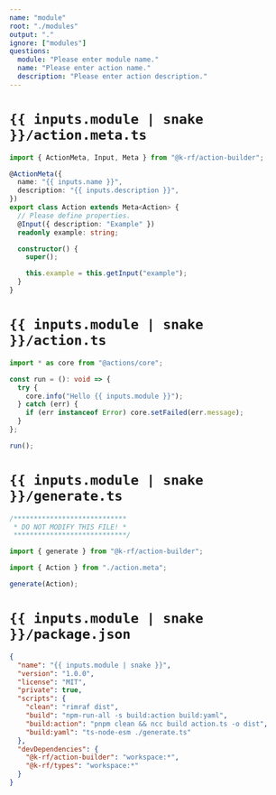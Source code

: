 ```yaml
---
name: "module"
root: "./modules"
output: "."
ignore: ["modules"]
questions:
  module: "Please enter module name."
  name: "Please enter action name."
  description: "Please enter action description."
---
```


# `{{ inputs.module | snake }}/action.meta.ts`

```ts
import { ActionMeta, Input, Meta } from "@k-rf/action-builder";

@ActionMeta({
  name: "{{ inputs.name }}",
  description: "{{ inputs.description }}",
})
export class Action extends Meta<Action> {
  // Please define properties.
  @Input({ description: "Example" })
  readonly example: string;

  constructor() {
    super();

    this.example = this.getInput("example");
  }
}
```

# `{{ inputs.module | snake }}/action.ts`

```ts
import * as core from "@actions/core";

const run = (): void => {
  try {
    core.info("Hello {{ inputs.module }}");
  } catch (err) {
    if (err instanceof Error) core.setFailed(err.message);
  }
};

run();
```

# `{{ inputs.module | snake }}/generate.ts`

```ts
/****************************
 * DO NOT MODIFY THIS FILE! *
 ****************************/

import { generate } from "@k-rf/action-builder";

import { Action } from "./action.meta";

generate(Action);
```

# `{{ inputs.module | snake }}/package.json`

```json
{
  "name": "{{ inputs.module | snake }}",
  "version": "1.0.0",
  "license": "MIT",
  "private": true,
  "scripts": {
    "clean": "rimraf dist",
    "build": "npm-run-all -s build:action build:yaml",
    "build:action": "pnpm clean && ncc build action.ts -o dist",
    "build:yaml": "ts-node-esm ./generate.ts"
  },
  "devDependencies": {
    "@k-rf/action-builder": "workspace:*",
    "@k-rf/types": "workspace:*"
  }
}
```
